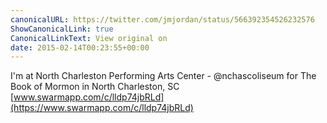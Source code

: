 ```yaml
---
canonicalURL: https://twitter.com/jmjordan/status/566392354526232576
ShowCanonicalLink: true
CanonicalLinkText: View original on
date: 2015-02-14T00:23:55+00:00
---
```

I'm at North Charleston Performing Arts Center - @nchascoliseum for The Book of Mormon in North Charleston, SC [www.swarmapp.com/c/lldp74jbRLd](https://www.swarmapp.com/c/lldp74jbRLd)